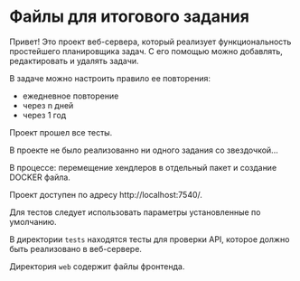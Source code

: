 # Файлы для итогового задания
Привет! Это проект веб-сервера, который реализует функциональность простейшего планировщика задач.
С его помощью можно добавлять, редактировать и удалять задачи.

В задаче можно настроить правило ее повторения: 
- ежедневное повторение
- через n дней
- через 1 год

Проект прошел все тесты.

В проекте не было реализованно ни одного задания со звездочкой...

В процессе: перемещение хендлеров в отдельный пакет и создание DOCKER файла.

Проект доступен по адресу http://localhost:7540/.

Для тестов следует использовать параметры установленные по умолчанию.

В директории `tests` находятся тесты для проверки API, которое должно быть реализовано в веб-сервере.

Директория `web` содержит файлы фронтенда.